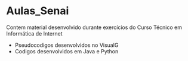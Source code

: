 # Aulas_Senai
Contem material desenvolvido durante exercícios do Curso Técnico em Informática de Internet
 - Pseudocodigos  desenvolvidos no VisualG 
 - Codigos desenvolvidos em Java e Python
